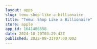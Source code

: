 ```yaml
---
layout: apps
slug: temu-shop-like-a-billionaire
title: "Temu: Shop Like a Billionaire"
store: apple
app_id: 1641486558
date: 2024-10-20T03:29:42Z
published: 2022-08-31T07:00:00Z
---
```

